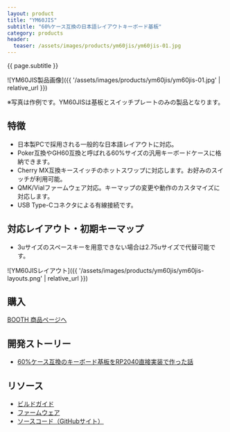 ```yaml
---
layout: product
title: "YM60JIS"
subtitle: "60%ケース互換の日本語レイアウトキーボード基板"
category: products
header:
  teaser: /assets/images/products/ym60jis/ym60jis-01.jpg
---
```

{{ page.subtitle }}

![YM60JIS製品画像]({{ '/assets/images/products/ym60jis/ym60jis-01.jpg' | relative_url }})

※写真は作例です。YM60JISは基板とスイッチプレートのみの製品となります。

## 特徴

- 日本製PCで採用される一般的な日本語レイアウトに対応。
- Poker互換やGH60互換と呼ばれる60%サイズの汎用キーボードケースに格納できます。
- Cherry MX互換キースイッチのホットスワップに対応します。お好みのスイッチが利用可能。
- QMK/Vialファームウェア対応。キーマップの変更や動作のカスタマイズに対応します。
- USB Type-Cコネクタによる有線接続です。

## 対応レイアウト・初期キーマップ

- 3uサイズのスペースキーを用意できない場合は2.75uサイズで代替可能です。

![YM60JISレイアウト]({{ '/assets/images/products/ym60jis/ym60jis-layouts.png' | relative_url }})

## 購入

<a href="https://ymkn.booth.pm/items/5289243" class="btn btn--primary">BOOTH 商品ページへ</a>

## 開発ストーリー

- [60%ケース互換のキーボード基板をRP2040直接実装で作った話](https://ymkn.hatenablog.com/entry/2023/12/10/000000)

## リソース

- [ビルドガイド](https://github.com/ymkn/YM60JIS/blob/main/doc/buildguide.md)
- [ファームウェア](https://github.com/ymkn/YM60JIS/releases/download/v1.0/ymkn_ym60jis_vial.uf2)
- [ソースコード（GitHubサイト）](https://github.com/ymkn/YM60JIS/)
